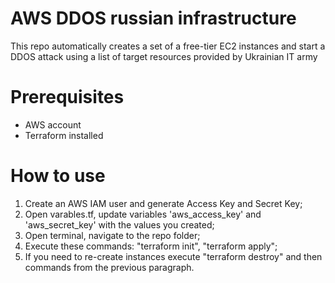 # AWS DDOS russian infrastructure

This repo automatically creates a set of a free-tier EC2 instances and start a DDOS attack using a list of target resources provided by Ukrainian IT army

# Prerequisites
- AWS account
- Terraform installed

# How to use
1. Create an AWS IAM user and generate Access Key and Secret Key;
2. Open varables.tf, update variables 'aws_access_key' and 'aws_secret_key' with the values you created;
3. Open terminal, navigate to the repo folder;
4. Execute these commands: "terraform init", "terraform apply";
5. If you need to re-create instances execute "terraform destroy" and then commands from the previous paragraph.